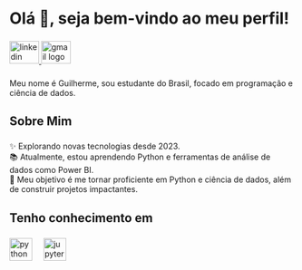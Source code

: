 <h1 align="left">Olá 👋, seja bem-vindo ao meu perfil!</h1>

###

<div align="left">
  <a href="[www.linkedin.com/in/guilherme-soares-analista](https://www.linkedin.com/in/guilherme-soares-analista/)" target="_blank">
    <img src="https://raw.githubusercontent.com/maurodesouza/profile-readme-generator/master/src/assets/icons/social/linkedin/default.svg" width="52" height="40" alt="linkedin logo"  />
  </a>
  <a href="guisoaresg7@gmail.com" target="_blank">
    <img src="https://raw.githubusercontent.com/maurodesouza/profile-readme-generator/master/src/assets/icons/social/gmail/default.svg" width="52" height="40" alt="gmail logo"  />
  </a>
</div>

###

<p align="left">Meu nome é Guilherme, sou estudante do Brasil, focado em programação e ciência de dados.</p>

###

<h2 align="left">Sobre Mim</h2>

###

<p align="left">✨ Explorando novas tecnologias desde 2023.<br>📚 Atualmente, estou aprendendo Python e ferramentas de análise de dados como Power BI.<br>🎯 Meu objetivo é me tornar proficiente em Python e ciência de dados, além de construir projetos impactantes.</p>

###

<h2 align="left">Tenho conhecimento em</h2>

###

<div align="left">
  <img src="https://cdn.jsdelivr.net/gh/devicons/devicon/icons/python/python-original.svg" height="40" alt="python logo"  />
  <img width="12" />
  <img src="https://cdn.jsdelivr.net/gh/devicons/devicon/icons/jupyter/jupyter-original.svg" height="40" alt="jupyter logo"  />
</div>

###
